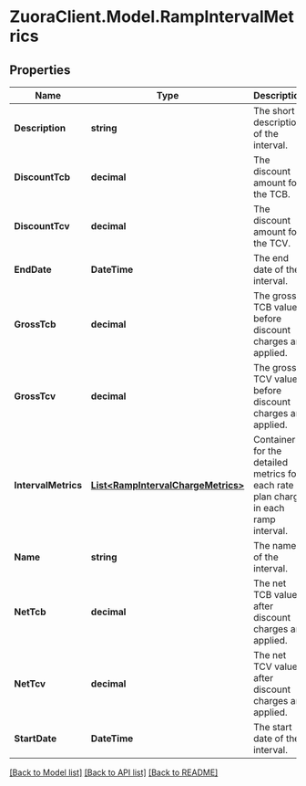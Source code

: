 # ZuoraClient.Model.RampIntervalMetrics

## Properties

Name | Type | Description | Notes
------------ | ------------- | ------------- | -------------
**Description** | **string** | The short description of the interval. | [optional] 
**DiscountTcb** | **decimal** | The discount amount for the TCB. | [optional] 
**DiscountTcv** | **decimal** | The discount amount for the TCV. | [optional] 
**EndDate** | **DateTime** | The end date of the interval. | [optional] 
**GrossTcb** | **decimal** | The gross TCB value before discount charges are applied. | [optional] 
**GrossTcv** | **decimal** | The gross TCV value before discount charges are applied. | [optional] 
**IntervalMetrics** | [**List&lt;RampIntervalChargeMetrics&gt;**](RampIntervalChargeMetrics.md) | Container for the detailed metrics for each rate plan charge in each ramp interval. | [optional] 
**Name** | **string** | The name of the interval. | [optional] 
**NetTcb** | **decimal** | The net TCB value after discount charges are applied. | [optional] 
**NetTcv** | **decimal** | The net TCV value after discount charges are applied. | [optional] 
**StartDate** | **DateTime** | The start date of the interval. | [optional] 

[[Back to Model list]](../README.md#documentation-for-models) [[Back to API list]](../README.md#documentation-for-api-endpoints) [[Back to README]](../README.md)

